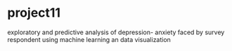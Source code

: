 # project11
exploratory and predictive analysis of depression- anxiety faced by survey respondent using machine learning an data visualization
